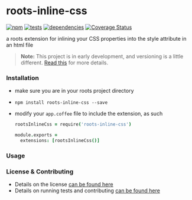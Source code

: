 # roots-inline-css

[![npm](https://badge.fury.io/js/roots-inline-css.svg?style=flat)](http://badge.fury.io/js/roots-inline-css) [![tests](https://badge.fury.io/travis/carrot/roots-inline-css/master.svg?style=flat)](https://travis-ci.org/carrot/roots-inline-css) [![dependencies](https://badge.fury.io/gemnasium/carrot/roots-inline-css.svg?style=flat)](https://gemnasium.com/carrot/roots-inline-css) [![Coverage Status](https://img.shields.io/coveralls/carrot/roots-inline-css.svg?style=flat)](https://coveralls.io/r/carrot/roots-inline-css?branch=master)

a roots extension for inlining your CSS properties into the style attribute in an html file

> **Note:** This project is in early development, and versioning is a little different. [Read this](http://markup.im/#q4_cRZ1Q) for more details.

### Installation

- make sure you are in your roots project directory
- `npm install roots-inline-css --save`
- modify your `app.coffee` file to include the extension, as such

  ```coffee
  rootsInlineCss = require('roots-inline-css')

  module.exports =
    extensions: [rootsInlineCss()]
  ```

### Usage


### License & Contributing

- Details on the license [can be found here](LICENSE.md)
- Details on running tests and contributing [can be found here](contributing.md)
